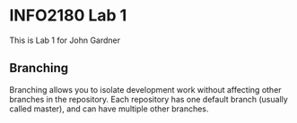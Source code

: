 # INFO2180 Lab 1

This is Lab 1 for John Gardner

## Branching

Branching allows you to isolate development work without affecting other branches in the repository. Each repository has one default branch (usually called master), and can have multiple other branches.
